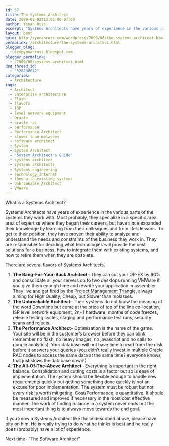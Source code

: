 ```yaml
---
id: 57
title: The Systems Architect
date: 2009-08-02T12:05:00-07:00
author: Yonah Russ
excerpt: "Systems Architects have years of experience in the various parts of the systems they work with. ...They can cut your OP-EX by 90% and consolidate all your servers ... Their systems do not know the meaning of the word Downtime... Optimization is the name of the game. Your site will be in the customer's browser before they can blink... To get to their position, they have proven their ability to analyze and understand the needs and constraints of the business they work in. They are responsible for deciding what technologies will provide the best solutions for a business, how to integrate them with existing systems, and how to retire them when they are obsolete."
layout: post
guid: http://yonahruss.com/wordpress/2009/08/the-systems-architect.html
permalink: /architecture/the-systems-architect.html
blogger_blog:
  - tempyonahruss.blogspot.com
blogger_permalink:
  - /2009/08/systems-architect.html
dsq_thread_id:
  - "528200642"
categories:
  - Architecture
tags:
  - Architect
  - Enterprise architecture
  - Flash
  - flavors
  - ISP
  - level network equipment
  - Oracle
  - oracle rac
  - performance
  - Performance Architect
  - slower than molasses
  - software architect
  - System
  - System Architect
  - "System Architect's Guide"
  - systems architect
  - systems architects
  - Systems engineering
  - Technology_Internet
  - them with existing systems
  - Unbreakable Architect
  - VMWare
---
```

What is a Systems Architect?

Systems Architects have years of experience in the various parts of the systems they work with. Most probably, they specialize in a specific area area of expertise where they began their careers, but have since expanded their knowledge by learning from their colleagues and from life&#8217;s lessons. To get to their position, they have proven their ability to analyze and understand the needs and constraints of the business they work in. They are responsible for deciding what technologies will provide the best solutions for a business, how to integrate them with existing systems, and how to retire them when they are obsolete.

There are several flavors of Systems Architects.

  1. **The Bang-For-Your-Buck Architect**&#8211; They can cut your OP-EX by 90% and consolidate all your servers on to two desktops running VMWare if you give them enough time and rewrite your application in assembler. They live and get fired by the <a rel="nofollow" href="http://en.wikipedia.org/wiki/Project_triangle#Project_Management_Triangle">Project Management Triangle</a>, always aiming for High Quality, Cheap, but Slower than molasses.
  2. **The Unbreakable Architect**&#8211; Their systems do not know the meaning of the word Downtime but come at the price of top of the line co-location, ISP level network equipment, 2n+1 hardware, months of code freezes, release testing cycles, staging and performance test runs, security scans and rejects.
  3. **The Performance Architect**&#8211; Optimization is the name of the game. Your site will be in the customer&#8217;s browser before they can blink (remember no flash, no heavy images, no javascript and no calls to google analytics). Your database will not have time to read from the disk before it answers your queries (you didn&#8217;t really invest in multiple Oracle RAC nodes to access the same data at the same time? everyone knows that just slows the database down!)
  4. **The All-Of-The-Above Architect**&#8211; Everything is important in the right balance. Consolidation and cutting costs is a factor but so is ease of implementation. The system should be flexible enough to handle new requirements quickly but getting something done quickly is not an excuse for poor implementation. The system must be robust but not every risk is worth mitigating. Cost/Performance is quantitative. It should be measured and improved if necessary in the most cost effective manner. The work of finding balance in a system never ends but the most important thing is to always move towards the end goal.

If you know a Systems Architect like those described above, please have pity on him. He is really trying to do what he thinks is best and he really does (probably) have a lot of experience.

Next time- &#8220;The Software Architect&#8221;